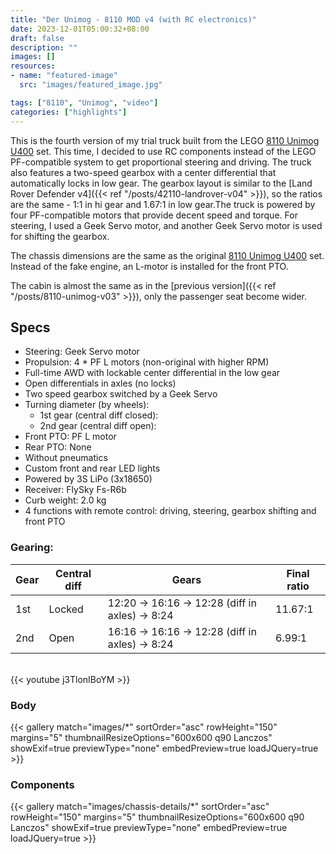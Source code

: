 ```yaml
---
title: "Der Unimog - 8110 MOD v4 (with RC electronics)"
date: 2023-12-01T05:00:32+08:00
draft: false
description: ""
images: []
resources:
- name: "featured-image"
  src: "images/featured_image.jpg"

tags: ["8110", "Unimog", "video"]
categories: ["highlights"]
---
```


This is the fourth version of my trial truck built from the LEGO [8110 Unimog U400](https://rebrickable.com/sets/8110-1/unimog-u400/) set. This time, I decided to use RC components instead of the LEGO PF-compatible system to get proportional steering and driving. The truck also features a two-speed gearbox with a center differential that automatically locks in low gear. The gearbox layout is similar to the [Land Rover Defender v4]({{< ref "/posts/42110-landrover-v04" >}}), so the ratios are the same - 1:1 in hi gear and 1.67:1 in low gear.The truck is powered by four PF-compatible motors that provide decent speed and torque. For steering, I used a Geek Servo motor, and another Geek Servo motor is used for shifting the gearbox.

The chassis dimensions are the same as the original [8110 Unimog U400](https://rebrickable.com/sets/8110-1/unimog-u400/) set. Instead of the fake engine, an L-motor is installed for the front PTO.

The cabin is almost the same as in the [previous version]({{< ref "/posts/8110-unimog-v03" >}}), only the passenger seat become wider.

<!--more-->

## Specs 
* Steering: Geek Servo motor
* Propulsion: 4 * PF L motors (non-original with higher RPM)
* Full-time AWD with lockable center differential in the low gear
* Open differentials in axles (no locks)
* Two speed gearbox switched by a Geek Servo
* Turning diameter (by wheels):
	* 1st gear (central diff closed): 
	* 2nd gear (central diff open): 
* Front PTO: PF L motor
* Rear PTO: None
* Without pneumatics
* Custom front and rear LED lights
* Powered by 3S LiPo (3x18650)
* Receiver: FlySky Fs-R6b
* Curb weight: 2.0 kg
* 4 functions with remote control: driving, steering, gearbox shifting and front PTO

### Gearing: 

| Gear | Central diff | Gears | Final ratio |
| ---- | -----------  |----|-------|
| 1st  | Locked       | 12:20 -> 16:16 -> 12:28 (diff in axles) -> 8:24 | 11.67:1 |
| 2nd  | Open         | 16:16 -> 16:16 -> 12:28 (diff in axles) -> 8:24 | 6.99:1 |

\
{{< youtube j3TlonIBoYM >}}


### Body

{{< gallery match="images/*" sortOrder="asc" rowHeight="150" margins="5" thumbnailResizeOptions="600x600 q90 Lanczos" showExif=true previewType="none" embedPreview=true loadJQuery=true >}}

### Components

{{< gallery match="images/chassis-details/*" sortOrder="asc" rowHeight="150" margins="5" thumbnailResizeOptions="600x600 q90 Lanczos" showExif=true previewType="none" embedPreview=true loadJQuery=true >}}

